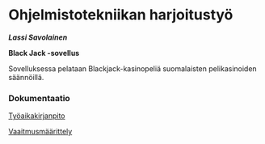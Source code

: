# Ohjelmistotekniikan harjoitustyö

***Lassi Savolainen***

**Black Jack -sovellus**

Sovelluksessa pelataan Blackjack-kasinopeliä suomalaisten pelikasinoiden säännöillä.

### Dokumentaatio

[Työaikakirjanpito](https://github.com/lassisav/BJApp/blob/main/documentation/tuntikirjanpito.md)

[Vaaitmusmäärittely](https://github.com/lassisav/BJApp/blob/main/documentation/vaatimusmaarittely.md)
